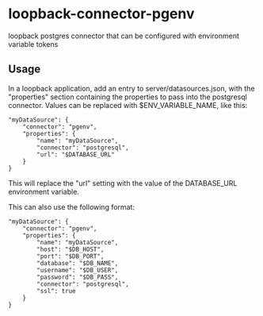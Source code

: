 # loopback-connector-pgenv
loopback postgres connector that can be configured with environment variable tokens

## Usage
In a loopback application, add an entry to server/datasources.json, with the "properties" section containing the properties to pass into the postgresql connector. Values can be
replaced with $ENV_VARIABLE_NAME, like this:

	"myDataSource": {
		"connector": "pgenv",
		"properties": {
			"name": "myDataSource",
			"connector": "postgresql",
			"url": "$DATABASE_URL"
		}
	}

This will replace the "url" setting with the value of the DATABASE_URL environment variable.

This can also use the following format:

	"myDataSource": {
		"connector": "pgenv",
		"properties": {
			"name": "myDataSource",
			"host": "$DB_HOST",
			"port": "$DB_PORT",
			"database": "$DB_NAME",
			"username": "$DB_USER",
			"password": "$DB_PASS",
			"connector": "postgresql",
			"ssl": true
		}
	}
